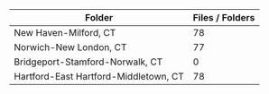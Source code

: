 | Folder                                |   Files / Folders |
|---------------------------------------|-------------------|
| New Haven-Milford, CT                 |                78 |
| Norwich-New London, CT                |                77 |
| Bridgeport-Stamford-Norwalk, CT       |                 0 |
| Hartford-East Hartford-Middletown, CT |                78 |